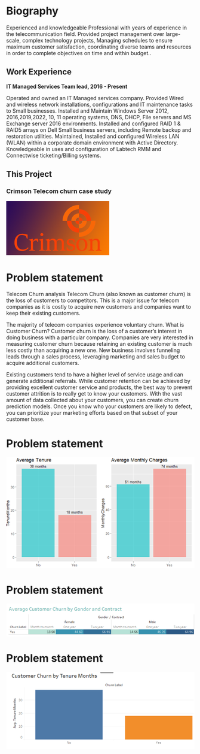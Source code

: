 # Biography
Experienced and knowledgeable Professional with years of experience in the telecommunication field. Provided project management over large-scale, complex technology projects, Managing schedules to ensure maximum customer satisfaction, coordinating diverse teams and resources in order to complete objectives on time and within budget..  

## Work Experience
**IT Managed Services Team lead, 2016 - Present**

Operated and owned an IT Managed services company. Provided Wired and wireless network installations, configurations and IT maintenance tasks to Small businesses. Installed and Maintain Windows Server 2012, 2016,2019,2022, 10, 11 operating systems, DNS, DHCP, File servers and MS Exchange server 2016 environments. Installed and configured RAID 1 & RAID5 arrays on Dell Small business servers, including Remote backup and restoration utilities. Maintained, Installed and configured Wireless LAN (WLAN) within a corporate domain environment with Active Directory. Knowledgeable in uses and configuration of Labtech RMM and Connectwise ticketing/Billing systems.

## This Project

### Crimson Telecom churn case study
![crimson](/assets/crimson2.png)

# Problem statement

Telecom Churn analysis Telecom Churn (also known as customer churn) is the loss of customers to competitors. This is a major issue for telecom companies as it is costly to acquire new customers and companies want to keep their existing customers. 

The majority of telecom companies experience voluntary churn. What is Customer Churn? Customer churn is the loss of a customer’s interest in doing business with a particular company. Companies are very interested in measuring customer churn because retaining an existing customer is much less costly than acquiring a new one. New business involves funneling leads through a sales process, leveraging marketing and sales budget to acquire additional customers. 

Existing customers tend to have a higher level of service usage and can generate additional referrals. While customer retention can be achieved by providing excellent customer service and products, the best way to prevent customer attrition is to really get to know your customers. With the vast amount of data collected about your customers, you can create churn prediction models. Once you know who your customers are likely to defect, you can prioritize your marketing efforts based on that subset of your customer base.

# Problem statement
![customer churn gender](/assets/custchurn0.png)
# Problem statement
![crimson2](/assets/img1.png)
# Problem statement
![crimson3](/assets/custchurn1.png)
